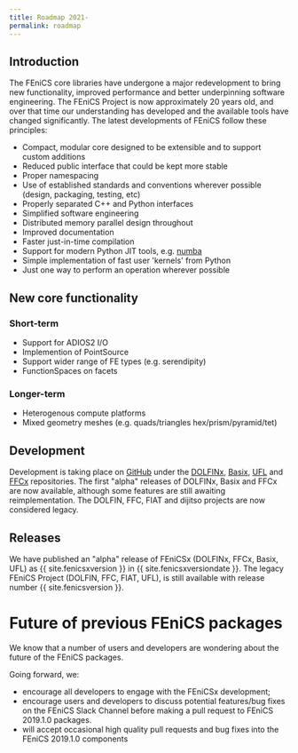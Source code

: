 ```yaml
---
title: Roadmap 2021-
permalink: roadmap
---
```


## Introduction
The FEniCS core libraries have undergone a major redevelopment to bring new functionality, improved performance and better underpinning software engineering. The FEniCS Project is now approximately 20 years old, and over that time our understanding has developed and the available tools have changed significantly. The latest developments of FEniCS follow these principles:

- Compact, modular core designed to be extensible and to support custom additions
- Reduced public interface that could be kept more stable
- Proper namespacing
- Use of established standards and conventions wherever possible (design, packaging, testing, etc)
- Properly separated C++ and Python interfaces
- Simplified software engineering
- Distributed memory parallel design throughout
- Improved documentation
- Faster just-in-time compilation
- Support for modern Python JIT tools, e.g. [numba](http://numba.pydata.org/)
- Simple implementation of fast user 'kernels' from Python
- Just one way to perform an operation wherever possible

## New core functionality
### Short-term
- Support for ADIOS2 I/O
- Implemention of PointSource
- Support wider range of FE types (e.g. serendipity)
- FunctionSpaces on facets

### Longer-term
- Heterogenous compute platforms
- Mixed geometry meshes (e.g. quads/triangles hex/prism/pyramid/tet)

## Development
Development is taking place on [GitHub](https://github.com/FEniCS) under the
[DOLFINx](https://github.com/FEniCS/dolfinx), [Basix](https://github.com/FEniCS/basix),
[UFL](https://github.com/FEniCS/ufl) and [FFCx](https://github.com/FEniCS/ffcx) repositories. The 
first "alpha" releases of DOLFINx, Basix and FFCx are now available, although some features 
are still awaiting reimplementation. The DOLFIN, FFC, FIAT and dijitso projects are now 
considered legacy.

## Releases

We have published an "alpha" release of FEniCSx (DOLFINx, FFCx, Basix, UFL) as
{{ site.fenicsxversion }} in {{ site.fenicsxversiondate }}. The legacy FEniCS Project
(DOLFIN, FFC, FIAT, UFL), is still available with release number {{ site.fenicsversion }}.

# Future of previous FEniCS packages

We know that a number of users and developers are wondering about the future of the FEniCS packages. 

Going forward, we:

- encourage all developers to engage with the FEniCSx development;
- encourage users and developers to discuss potential features/bug fixes on the FEniCS Slack Channel before making a pull request to FEniCS 2019.1.0 packages.
- will accept occasional high quality pull requests and bug fixes into the FEniCS 2019.1.0 components

